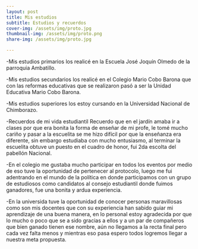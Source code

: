 ```yaml
---
layout: post
title: Mis estudios
subtitle: Estudios y recuerdos
cover-img: /assets/img/proto.jpg
thumbnail-img: /assets/img/proto.png
share-img: /assets/img/proto.jpg

---
```


-Mis estudios primarios los realicé en la Escuela José Joquín Olmedo de la parroquia Ambatillo.

-Mis estudios secundarios los realicé en el Colegio Mario Cobo Barona que con las reformas educativas que se realizaron pasó a ser la Unidad Educativa Mario Cobo Barona.

-Mis estudios superiores los estoy cursando en la Universidad Nacional de Chimborazo.

-Recuerdos de mi vida estudiantil
Recuerdo que en el jardín amaba ir a clases por que era bonita la forma de enseñar de mi profe, le tomé mucho cariño y pasar a la escuelita se me hizo difícil por que la enseñanza era diferente, sin embargo estudiaba con mucho entusiasmo, al terminar la escuelita obtuve un puesto en el cuadro de honor, fui 2da escolta del pabellón Nacional.

-En el colegio me gustaba mucho participar en todos los eventos por medio de eso tuve la oportunidad de pertenecer al protocolo, luego me fui adentrando en el  mundo de la política en donde participamos con un grupo de estudiosos como candidatos al consejo estudiantil donde fuimos ganadores, fue una bonita y ardua experiencia. 

-En la universida tuve la oportunidad de conocer personas maravillosas como son mis docentes que con su experiencia han sabido guiar mi aprendizaje de una buena manera, en lo personal estoy agradecida por que lo mucho o poco que se a sido gracias a ellos y a un par de compañeros que bien ganado tienen ese nombre, aún no llegamos a la recta final pero cada vez falta menos y mientras eso pasa espero todos logremos llegar a nuestra meta propuesta.
